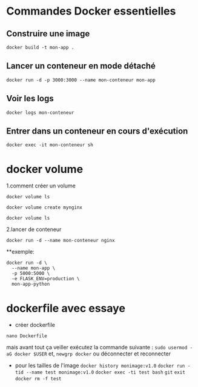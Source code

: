 # Commandes Docker essentielles

## Construire une image
``` 
docker build -t mon-app . 

```
## Lancer un conteneur en mode détaché
```
docker run -d -p 3000:3000 --name mon-conteneur mon-app
```

## Voir les logs
```
docker logs mon-conteneur
```

## Entrer dans un conteneur en cours d'exécution
```
docker exec -it mon-conteneur sh
```

# docker volume
1.comment créer un volume
```
docker volume ls 

```
```
docker volume create mynginx 
```

```
docker volume ls 
```
2.lancer de conteneur
```
docker run -d --name mon-conteneur nginx 
```
**exemple:
```
docker run -d \
  --name mon-app \
  -p 5000:5000 \
  -e FLASK_ENV=production \
  mon-app-python
```
  # dockerfile avec essaye
  * créer dockerfile 
```
nano Dockerfile

```
mais avant tout ça veiller exécutez la commande suivante :
``` sudo usermod -aG docker $USER ```
et,
``` newgrp docker ``` ou déconnecter et reconnecter
 * pour les tailles de l'image
``` docker history monimage:v1.0 ```
``` docker run -tid --name test monimage:v1.0 ```
``` docker exec -ti test bash ```
``` git ```
``` exit ```
``` docker rm -f test ``` 

